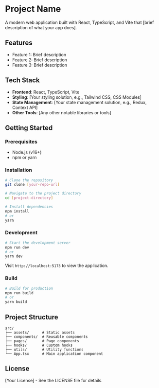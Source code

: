 # Project Name

A modern web application built with React, TypeScript, and Vite that [brief description of what your app does].

## Features

- Feature 1: Brief description
- Feature 2: Brief description
- Feature 3: Brief description

## Tech Stack

- **Frontend**: React, TypeScript, Vite
- **Styling**: [Your styling solution, e.g., Tailwind CSS, CSS Modules]
- **State Management**: [Your state management solution, e.g., Redux, Context API]
- **Other Tools**: [Any other notable libraries or tools]

## Getting Started

### Prerequisites

- Node.js (v16+)
- npm or yarn

### Installation

```bash
# Clone the repository
git clone [your-repo-url]

# Navigate to the project directory
cd [project-directory]

# Install dependencies
npm install
# or
yarn
```

### Development

```bash
# Start the development server
npm run dev
# or
yarn dev
```

Visit `http://localhost:5173` to view the application.

### Build

```bash
# Build for production
npm run build
# or
yarn build
```

## Project Structure

```
src/
├── assets/      # Static assets
├── components/  # Reusable components
├── pages/       # Page components
├── hooks/       # Custom hooks
├── utils/       # Utility functions
└── App.tsx      # Main application component
```

## License

[Your License] - See the LICENSE file for details.